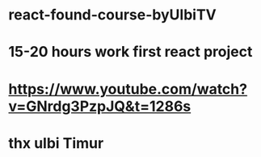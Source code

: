 # react-found-course-byUlbiTV
# 15-20 hours work first react project  
# https://www.youtube.com/watch?v=GNrdg3PzpJQ&t=1286s
# thx ulbi Timur 
